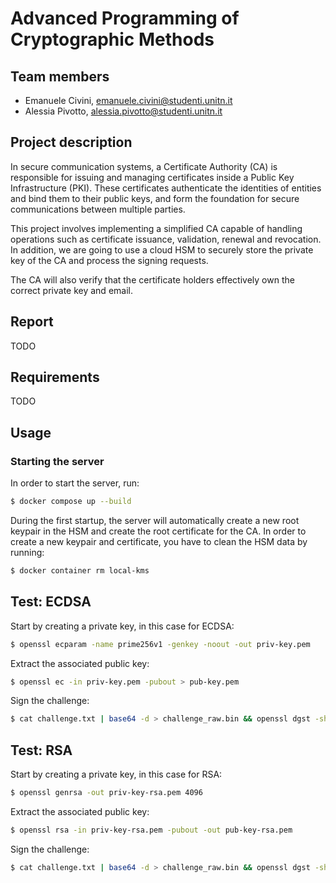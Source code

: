 # Advanced Programming of Cryptographic Methods

## Team members
- Emanuele Civini, emanuele.civini@studenti.unitn.it
- Alessia Pivotto, alessia.pivotto@studenti.unitn.it

## Project description
In secure communication systems, a Certificate Authority (CA) is responsible for issuing and managing certificates inside a Public Key Infrastructure (PKI). These certificates authenticate the identities of entities and bind them to their public keys, and form the foundation for secure communications between multiple parties.

This project involves implementing a simplified CA capable of handling operations such as certificate issuance, validation, renewal and revocation. In addition, we are going to use a cloud HSM to securely store the private key of the CA and process the signing requests. 

The CA will also verify that the certificate holders effectively own the correct private key and email.

## Report
TODO

## Requirements
TODO

## Usage

### Starting the server
In order to start the server, run:
```bash
$ docker compose up --build
```
During the first startup, the server will automatically create a new root keypair in the HSM and create the root certificate for the CA. In order to create a new keypair and certificate, you have to clean the HSM data by running:
```bash
$ docker container rm local-kms
```

## Test: ECDSA

Start by creating a private key, in this case for ECDSA:
```bash
$ openssl ecparam -name prime256v1 -genkey -noout -out priv-key.pem
```
Extract the associated public key:
```bash
$ openssl ec -in priv-key.pem -pubout > pub-key.pem
```
Sign the challenge:
```bash
$ cat challenge.txt | base64 -d > challenge_raw.bin && openssl dgst -sha256 -sign priv-key.pem challenge_raw.bin | base64 > signature.txt && rm challenge_raw.bin 
```

## Test: RSA

Start by creating a private key, in this case for RSA:
```bash
$ openssl genrsa -out priv-key-rsa.pem 4096
```
Extract the associated public key:
```bash
$ openssl rsa -in priv-key-rsa.pem -pubout -out pub-key-rsa.pem
```
Sign the challenge:
```bash
$ cat challenge.txt | base64 -d > challenge_raw.bin && openssl dgst -sha256 -sign priv-key-rsa.pem challenge_raw.bin | base64 > signature.txt && rm challenge_raw.bin 
```